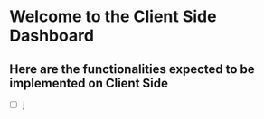 # Welcome to the Client Side Dashboard

## Here are the functionalities expected to be implemented on Client Side

- [ ] j
